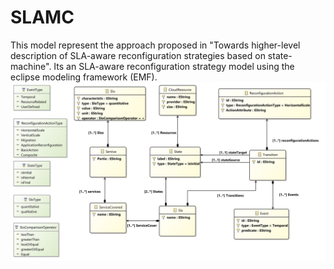 # SLAMC
This model represent the approach proposed in "Towards higher-level description of SLA-aware reconfiguration strategies based on state-machine". Its an SLA-aware reconfiguration  strategy  model  using  the  eclipse modeling  framework (EMF). 
![alt text](https://github.com/JeremyMechouche/SLAMC/blob/master/diagram/slamc%20class%20diagram.png?raw=true)
